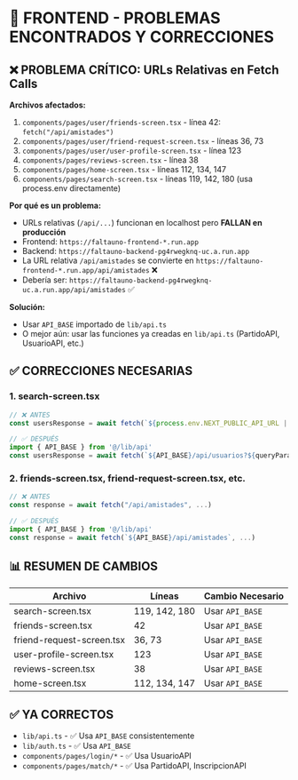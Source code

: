 # 🔧 FRONTEND - PROBLEMAS ENCONTRADOS Y CORRECCIONES

## ❌ PROBLEMA CRÍTICO: URLs Relativas en Fetch Calls

**Archivos afectados:**
1. `components/pages/user/friends-screen.tsx` - línea 42: `fetch("/api/amistades")`
2. `components/pages/user/friend-request-screen.tsx` - líneas 36, 73
3. `components/pages/user/user-profile-screen.tsx` - línea 123
4. `components/pages/reviews-screen.tsx` - línea 38
5. `components/pages/home-screen.tsx` - líneas 112, 134, 147
6. `components/pages/search-screen.tsx` - líneas 119, 142, 180 (usa process.env directamente)

**Por qué es un problema:**
- URLs relativas (`/api/...`) funcionan en localhost pero **FALLAN en producción**
- Frontend: `https://faltauno-frontend-*.run.app`
- Backend: `https://faltauno-backend-pg4rwegknq-uc.a.run.app`
- La URL relativa `/api/amistades` se convierte en `https://faltauno-frontend-*.run.app/api/amistades` ❌
- Debería ser: `https://faltauno-backend-pg4rwegknq-uc.a.run.app/api/amistades` ✅

**Solución:**
- Usar `API_BASE` importado de `lib/api.ts`
- O mejor aún: usar las funciones ya creadas en `lib/api.ts` (PartidoAPI, UsuarioAPI, etc.)

## ✅ CORRECCIONES NECESARIAS

### 1. search-screen.tsx
```typescript
// ❌ ANTES
const usersResponse = await fetch(`${process.env.NEXT_PUBLIC_API_URL || 'http://localhost:8080'}/api/usuarios?${queryParams}`, ...)

// ✅ DESPUÉS
import { API_BASE } from '@/lib/api'
const usersResponse = await fetch(`${API_BASE}/api/usuarios?${queryParams}`, ...)
```

### 2. friends-screen.tsx, friend-request-screen.tsx, etc.
```typescript
// ❌ ANTES
const response = await fetch("/api/amistades", ...)

// ✅ DESPUÉS
import { API_BASE } from '@/lib/api'
const response = await fetch(`${API_BASE}/api/amistades`, ...)
```

## 📊 RESUMEN DE CAMBIOS

| Archivo | Líneas | Cambio Necesario |
|---------|--------|------------------|
| search-screen.tsx | 119, 142, 180 | Usar `API_BASE` |
| friends-screen.tsx | 42 | Usar `API_BASE` |
| friend-request-screen.tsx | 36, 73 | Usar `API_BASE` |
| user-profile-screen.tsx | 123 | Usar `API_BASE` |
| reviews-screen.tsx | 38 | Usar `API_BASE` |
| home-screen.tsx | 112, 134, 147 | Usar `API_BASE` |

## ✅ YA CORRECTOS
- `lib/api.ts` - ✅ Usa `API_BASE` consistentemente
- `lib/auth.ts` - ✅ Usa `API_BASE` 
- `components/pages/login/*` - ✅ Usa UsuarioAPI
- `components/pages/match/*` - ✅ Usa PartidoAPI, InscripcionAPI
